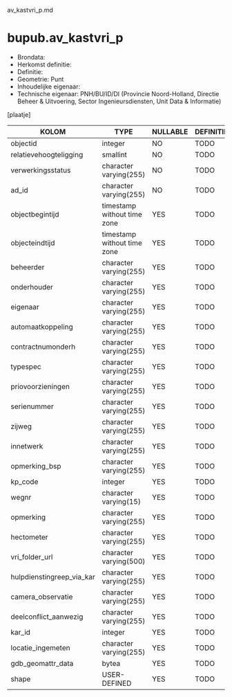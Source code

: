 av_kastvri_p.md

# bupub.av_kastvri_p


* Brondata: 
* Herkomst definitie: 
* Definitie: 
* Geometrie: Punt
* Inhoudelijke eigenaar: 
* Technische eigenaar: PNH/BU/ID/DI (Provincie Noord-Holland, Directie Beheer & Uitvoering, Sector Ingenieursdiensten, Unit Data & Informatie)

[plaatje]


|KOLOM                            |TYPE                       |NULLABLE|DEFINITIE|
|------                           |----                       |-----   |-----    |
|objectid                         |integer                    |NO      |TODO|
|relatievehoogteligging           |smallint                   |NO      |TODO|
|verwerkingsstatus                |character varying(255)     |NO      |TODO|
|ad_id                            |character varying(255)     |NO      |TODO|
|objectbegintijd                  |timestamp without time zone|YES     |TODO|
|objecteindtijd                   |timestamp without time zone|YES     |TODO|
|beheerder                        |character varying(255)     |YES     |TODO|
|onderhouder                      |character varying(255)     |YES     |TODO|
|eigenaar                         |character varying(255)     |YES     |TODO|
|automaatkoppeling                |character varying(255)     |YES     |TODO|
|contractnumonderh                |character varying(255)     |YES     |TODO|
|typespec                         |character varying(255)     |YES     |TODO|
|priovoorzieningen                |character varying(255)     |YES     |TODO|
|serienummer                      |character varying(255)     |YES     |TODO|
|zijweg                           |character varying(255)     |YES     |TODO|
|innetwerk                        |character varying(255)     |YES     |TODO|
|opmerking_bsp                    |character varying(255)     |YES     |TODO|
|kp_code                          |integer                    |YES     |TODO|
|wegnr                            |character varying(15)      |YES     |TODO|
|opmerking                        |character varying(255)     |YES     |TODO|
|hectometer                       |character varying(255)     |YES     |TODO|
|vri_folder_url                   |character varying(500)     |YES     |TODO|
|hulpdienstingreep_via_kar        |character varying(255)     |YES     |TODO|
|camera_observatie                |character varying(255)     |YES     |TODO|
|deelconflict_aanwezig            |character varying(255)     |YES     |TODO|
|kar_id                           |integer                    |YES     |TODO|
|locatie_ingemeten                |character varying(255)     |YES     |TODO|
|gdb_geomattr_data                |bytea                      |YES     |TODO|
|shape                            |USER-DEFINED               |YES     |TODO|
